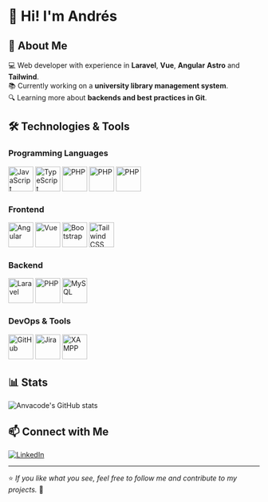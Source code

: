 # 👋 Hi! I'm Andrés

## 🚀 About Me

💻 Web developer with experience in **Laravel**, **Vue**, **Angular** **Astro** and **Tailwind**.  
📚 Currently working on a **university library management system**.  
🔍 Learning more about **backends and best practices in Git**.

## 🛠 Technologies & Tools

### Programming Languages

<p>
  <img src="https://cdn.jsdelivr.net/gh/devicons/devicon/icons/javascript/javascript-original.svg" alt="JavaScript" width="50" height="50"/>
  <img src="https://cdn.jsdelivr.net/gh/devicons/devicon/icons/typescript/typescript-original.svg" alt="TypeScript" width="50" height="50"/>
  <img src="https://cdn.jsdelivr.net/gh/devicons/devicon/icons/php/php-original.svg" alt="PHP" width="50" height="50"/>
  <img src="https://cdn.jsdelivr.net/gh/devicons/devicon/icons/java/java-original.svg" alt="PHP" width="50" height="50"/>
  <img src="https://cdn.jsdelivr.net/gh/devicons/devicon/icons/python/python-original.svg" alt="PHP" width="50" height="50"/>
</p>

### Frontend

<p>
  <img src="https://cdn.jsdelivr.net/gh/devicons/devicon/icons/angularjs/angularjs-original.svg" alt="Angular" width="50" height="50"/>
  <img src="https://cdn.jsdelivr.net/gh/devicons/devicon/icons/angularjs/angularjs-original.svg" alt="Vue" width="50" height="50"/>
  <img src="https://cdn.jsdelivr.net/gh/devicons/devicon/icons/bootstrap/bootstrap-original.svg" alt="Bootstrap" width="50" height="50"/>
  <img src="https://cdn.jsdelivr.net/gh/devicons/devicon/icons/tailwindcss/tailwindcss-original.svg" alt="Tailwind CSS" width="50" height="50"/>
</p>

### Backend

<p>
  <img src="https://cdn.jsdelivr.net/gh/devicons/devicon/icons/laravel/laravel-original.svg" alt="Laravel" width="50" height="50"/>
  <img src="https://cdn.jsdelivr.net/gh/devicons/devicon/icons/php/php-original.svg" alt="PHP" width="50" height="50"/>
  <img src="https://cdn.jsdelivr.net/gh/devicons/devicon/icons/mysql/mysql-original.svg" alt="MySQL" width="50" height="50"/>
</p>

### DevOps & Tools

<p>
  <img src="https://cdn.jsdelivr.net/gh/devicons/devicon/icons/github/github-original.svg" alt="GitHub" width="50" height="50"/>
  <img src="https://cdn.jsdelivr.net/gh/devicons/devicon/icons/jira/jira-original.svg" alt="Jira" width="50" height="50"/>
  <img src="https://cdn.jsdelivr.net/gh/devicons/devicon/icons/apache/apache-original.svg" alt="XAMPP" width="50" height="50"/>
</p>

## 📊 Stats

![Anvacode's GitHub stats](https://github-readme-stats.vercel.app/api?username=anvacode&show_icons=true&theme=transparent)

## 📫 Connect with Me

[![LinkedIn](https://img.shields.io/badge/LinkedIn-Profile-blue?style=flat&logo=linkedin)](https://www.linkedin.com/in/andr%C3%A9s-vacca-355210270?utm_source=share&utm_campaign=share_via&utm_content=profile&utm_medium=android_app)  

---
⭐️ *If you like what you see, feel free to follow me and contribute to my projects.* 🚀

